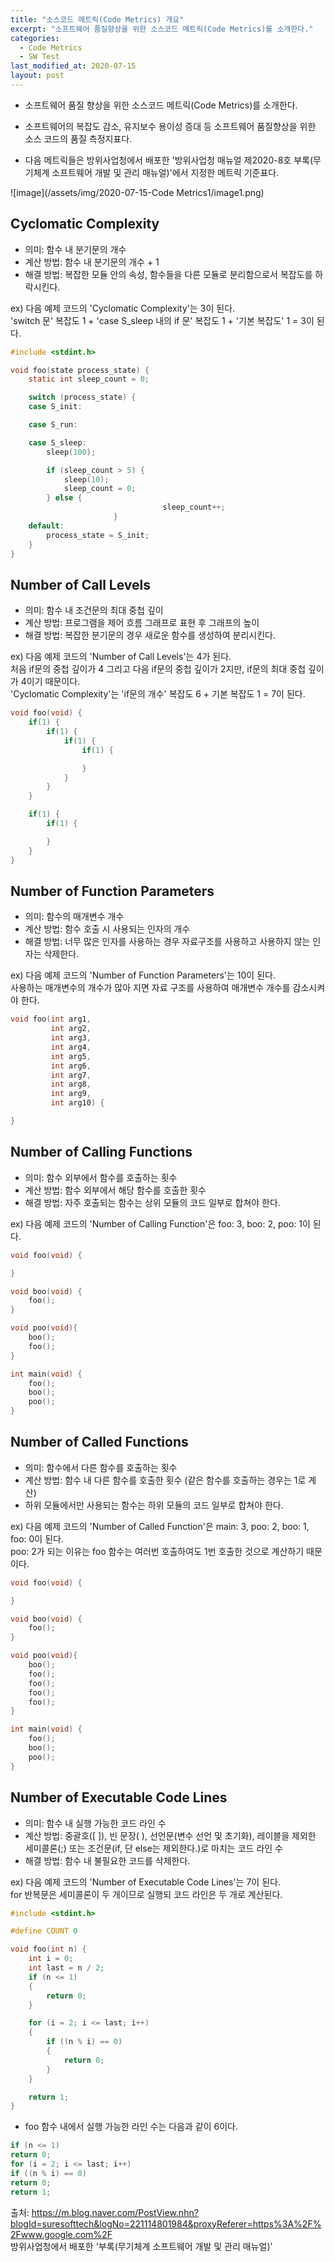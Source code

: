 ```yaml
---
title: "소스코드 메트릭(Code Metrics) 개요"
excerpt: "소프트웨어 품질향상을 위한 소스코드 메트릭(Code Metrics)를 소개한다."
categories:
  - Code Metrics
  - SW Test
last_modified_at: 2020-07-15
layout: post
---
```

- 소프트웨어 품질 향상을 위한 소스코드 메트릭(Code Metrics)를 소개한다.



- 소프트웨어의 복잡도 감소, 유지보수 용이성 증대 등 소프트웨어 품질향상을 위한 소스 코드의 품질 측정지표다.
- 다음 메트릭들은 방위사업청에서 배포한 '방위사업청 매뉴얼 제2020-8호 부록(무기체계 소프트웨어 개발 및 관리 매뉴얼)'에서 지정한 메트릭 기준표다.

![image](/assets/img/2020-07-15-Code Metrics1/image1.png)



## Cyclomatic Complexity
- 의미: 함수 내 분기문의 개수
- 계산 방법: 함수 내 분기문의 개수 + 1
- 해결 방법: 복잡한 모듈 안의 속성, 함수들을 다른 모듈로 분리함으로서 복잡도를 하락시킨다.

ex) 다음 예제 코드의 'Cyclomatic Complexity'는 3이 된다.<br>
'switch 문' 복잡도 1 + 'case S_sleep 내의 if 문' 복잡도 1 + '기본 복잡도' 1 = 3이 된다.

```c
#include <stdint.h>

void foo(state process_state) {
	static int sleep_count = 0;

	switch (process_state) {
	case S_init:

	case S_run:

	case S_sleep:
		sleep(100);

		if (sleep_count > 5) {
			sleep(10);
			sleep_count = 0;
		} else {
                                  sleep_count++;
                       }
	default:
		process_state = S_init;
	}
}
```



## Number of Call Levels
- 의미: 함수 내 조건문의 최대 중첩 깊이
- 계산 방법: 프로그램을 제어 흐름 그래프로 표현 후 그래프의 높이
- 해결 방법: 복잡한 분기문의 경우 새로운 함수를 생성하여 분리시킨다.

ex) 다음 예제 코드의 'Number of Call Levels'는 4가 된다.<br>
처음 if문의 중첩 깊이가 4 그리고 다음 if문의 중첩 깊이가 2지만, if문의 최대 중첩 깊이가 4이기 때문이다. <br>
'Cyclomatic Complexity'는 'if문의 개수' 복잡도 6 + 기본 복잡도 1 = 7이 된다.

```c
void foo(void) {
	if(1) {
		if(1) {
			if(1) {
				if(1) {

				}
			}
		}
	}

	if(1) {
		if(1) {

		}
	}
}
```



## Number of Function Parameters
- 의미: 함수의 매개변수 개수
- 계산 방법: 함수 호출 시 사용되는 인자의 개수
- 해결 방법: 너무 많은 인자를 사용하는 경우 자료구조를 사용하고 사용하지 않는 인자는 삭제한다.

ex) 다음 예제 코드의 'Number of Function Parameters'는 10이 된다. <br>
사용하는 매개변수의 개수가 많아 지면 자료 구조를 사용하여 매개변수 개수를 감소시켜야 한다.

```c
void foo(int arg1,
         int arg2,
         int arg3,
         int arg4,
         int arg5,
         int arg6,
         int arg7,
         int arg8,
         int arg9,
         int arg10) {

}
```



## Number of Calling Functions
- 의미: 함수 외부에서 함수를 호출하는 횟수
- 계산 방법: 함수 외부에서 해당 함수를 호출한 횟수
- 해결 방법: 자주 호출되는 함수는 상위 모듈의 코드 일부로 합쳐야 한다.

ex) 다음 예제 코드의 'Number of Calling Function'은 foo: 3, boo: 2, poo: 1이 된다.

```c
void foo(void) {

}

void boo(void) {
	foo();
}

void poo(void){
	boo();
	foo();
}

int main(void) {
	foo();
	boo();
	poo();
}
```



## Number of Called Functions
- 의미: 함수에서 다른 함수를 호출하는 횟수
- 계산 방법: 함수 내 다른 함수를 호출한 횟수 (같은 함수를 호출하는 경우는 1로 계산)
- 하위 모듈에서만 사용되는 함수는 하위 모듈의 코드 일부로 합쳐야 한다.

ex) 다음 예제 코드의 'Number of Called Function'은 main: 3, poo: 2, boo: 1, foo: 0이 된다.<br>
poo: 2가 되는 이유는 foo 함수는 여러번 호출하여도 1번 호출한 것으로 계산하기 때문이다.

```c
void foo(void) {

}

void boo(void) {
	foo();
}

void poo(void){
	boo();
	foo();
	foo();
	foo();
	foo();
}

int main(void) {
	foo();
	boo();
	poo();
}
```



## Number of Executable Code Lines
- 의미: 함수 내 실행 가능한 코드 라인 수
- 계산 방법: 중괄호([ ]), 빈 문장( ), 선언문(변수 선언 및 초기화), 레이블을 제외한 세미콜론(;) 또는 조건문(if, 단 else는 제외한다.)로 마치는 코드 라인 수
- 해결 방법: 함수 내 불필요한 코드를 삭제한다.

ex) 다음 예제 코드의 'Number of Executable Code Lines'는 7이 된다. <br>
for 반복문은 세미콜론이 두 개이므로 실행되 코드 라인은 두 개로 계산된다.

```c
#include <stdint.h>

#define COUNT 0

void foo(int n) {
	int i = 0;
	int last = n / 2;
	if (n <= 1)
	{
		return 0;
	}

	for (i = 2; i <= last; i++)
	{
		if ((n % i) == 0)
		{
			return 0;
		}
	}

	return 1;
}
```

- foo 함수 내에서 실행 가능한 라인 수는 다음과 같이 6이다.

```c
if (n <= 1)
return 0;
for (i = 2; i <= last; i++)
if ((n % i) == 0)
return 0;
return 1;
```

출처: <https://m.blog.naver.com/PostView.nhn?blogId=suresofttech&logNo=221114801984&proxyReferer=https%3A%2F%2Fwww.google.com%2F><br>
방위사업청에서 배포한 '부록(무기체계 소프트웨어 개발 및 관리 매뉴얼)'
